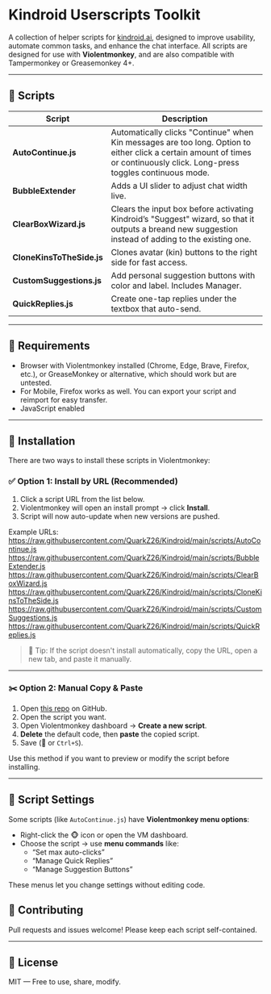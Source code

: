 # Kindroid Userscripts Toolkit

A collection of helper scripts for [kindroid.ai](https://kindroid.ai), designed to improve usability, automate common tasks, and enhance the chat interface. All scripts are designed for use with **Violentmonkey**, and are also compatible with Tampermonkey or Greasemonkey 4+.

---

## 📜 Scripts

| Script                   | Description |
|--------------------------|-------------|
| **AutoContinue.js**      | Automatically clicks "Continue" when Kin messages are too long. Option to either click a certain amount of times or continuously click. Long-press toggles continuous mode. |
| **BubbleExtender**       | Adds a UI slider to adjust chat width live. |
| **ClearBoxWizard.js**    | Clears the input box before activating Kindroid’s "Suggest" wizard, so that it outputs a breand new suggestion instead of adding to the existing one. |
| **CloneKinsToTheSide.js**| Clones avatar (kin) buttons to the right side for fast access. |
| **CustomSuggestions.js** | Add personal suggestion buttons with color and label. Includes Manager. |
| **QuickReplies.js**      | Create one-tap replies under the textbox that auto-send. |

---

## 🧠 Requirements

- Browser with Violentmonkey installed (Chrome, Edge, Brave, Firefox, etc.), or GreaseMonkey or alternative, which should work but are untested.
- For Mobile, Firefox works as well. You can export your script and reimport for easy transfer.
- JavaScript enabled

---

## 🚀 Installation

There are two ways to install these scripts in Violentmonkey:

### ✅ Option 1: Install by URL (Recommended)

1. Click a script URL from the list below.
2. Violentmonkey will open an install prompt → click **Install**.
3. Script will now auto-update when new versions are pushed.

Example URLs:
https://raw.githubusercontent.com/QuarkZ26/Kindroid/main/scripts/AutoContinue.js
https://raw.githubusercontent.com/QuarkZ26/Kindroid/main/scripts/BubbleExtender.js
https://raw.githubusercontent.com/QuarkZ26/Kindroid/main/scripts/ClearBoxWizard.js
https://raw.githubusercontent.com/QuarkZ26/Kindroid/main/scripts/CloneKinsToTheSide.js
https://raw.githubusercontent.com/QuarkZ26/Kindroid/main/scripts/CustomSuggestions.js
https://raw.githubusercontent.com/QuarkZ26/Kindroid/main/scripts/QuickReplies.js


> 📌 Tip: If the script doesn't install automatically, copy the URL, open a new tab, and paste it manually.

---

### ✂️ Option 2: Manual Copy & Paste

1. Open [this repo](https://github.com/QuarkZ26/Kindroid) on GitHub.
2. Open the script you want.
3. Open Violentmonkey dashboard → **Create a new script**.
4. **Delete** the default code, then **paste** the copied script.
5. Save (💾 or `Ctrl+S`).

Use this method if you want to preview or modify the script before installing.

---

## 🔧 Script Settings

Some scripts (like `AutoContinue.js`) have **Violentmonkey menu options**:

- Right-click the 🐵 icon or open the VM dashboard.
- Choose the script → use **menu commands** like:
  - “Set max auto-clicks”
  - “Manage Quick Replies”
  - “Manage Suggestion Buttons”

These menus let you change settings without editing code.



## 🤝 Contributing

Pull requests and issues welcome! Please keep each script self-contained.

---

## 🪪 License

MIT — Free to use, share, modify.
